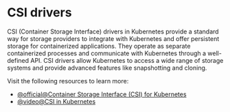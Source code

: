 # CSI drivers

CSI (Container Storage Interface) drivers in Kubernetes provide a standard way for storage providers to integrate with Kubernetes and offer persistent storage for containerized applications. They operate as separate containerized processes and communicate with Kubernetes through a well-defined API. CSI drivers allow Kubernetes to access a wide range of storage systems and provide advanced features like snapshotting and cloning.

Visit the following resources to learn more:

- [@official@Container Storage Interface (CSI) for Kubernetes](https://kubernetes.io/blog/2019/01/15/container-storage-interface-ga/)
- [@video@CSI in Kubernetes](https://www.youtube.com/watch?v=brXPQ1Qwjl4)